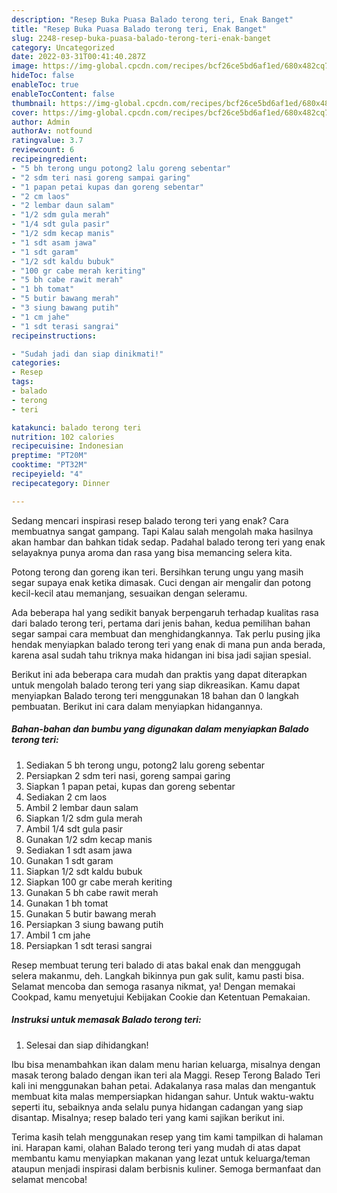 ```yaml
---
description: "Resep Buka Puasa Balado terong teri, Enak Banget"
title: "Resep Buka Puasa Balado terong teri, Enak Banget"
slug: 2248-resep-buka-puasa-balado-terong-teri-enak-banget
category: Uncategorized
date: 2022-03-31T00:41:40.287Z
image: https://img-global.cpcdn.com/recipes/bcf26ce5bd6af1ed/680x482cq70/balado-terong-teri-foto-resep-utama.jpg
hideToc: false
enableToc: true
enableTocContent: false
thumbnail: https://img-global.cpcdn.com/recipes/bcf26ce5bd6af1ed/680x482cq70/balado-terong-teri-foto-resep-utama.jpg
cover: https://img-global.cpcdn.com/recipes/bcf26ce5bd6af1ed/680x482cq70/balado-terong-teri-foto-resep-utama.jpg
author: Admin
authorAv: notfound
ratingvalue: 3.7
reviewcount: 6
recipeingredient:
- "5 bh terong ungu potong2 lalu goreng sebentar"
- "2 sdm teri nasi goreng sampai garing"
- "1 papan petai kupas dan goreng sebentar"
- "2 cm laos"
- "2 lembar daun salam"
- "1/2 sdm gula merah"
- "1/4 sdt gula pasir"
- "1/2 sdm kecap manis"
- "1 sdt asam jawa"
- "1 sdt garam"
- "1/2 sdt kaldu bubuk"
- "100 gr cabe merah keriting"
- "5 bh cabe rawit merah"
- "1 bh tomat"
- "5 butir bawang merah"
- "3 siung bawang putih"
- "1 cm jahe"
- "1 sdt terasi sangrai"
recipeinstructions:

- "Sudah jadi dan siap dinikmati!"
categories:
- Resep
tags:
- balado
- terong
- teri

katakunci: balado terong teri 
nutrition: 102 calories
recipecuisine: Indonesian
preptime: "PT20M"
cooktime: "PT32M"
recipeyield: "4"
recipecategory: Dinner

---
```



Sedang mencari inspirasi resep balado terong teri yang enak? Cara membuatnya sangat gampang. Tapi Kalau salah mengolah maka hasilnya akan hambar dan bahkan tidak sedap. Padahal balado terong teri yang enak selayaknya punya aroma dan rasa yang bisa memancing selera kita.


Potong terong dan goreng ikan teri. Bersihkan terung ungu yang masih segar supaya enak ketika dimasak. Cuci dengan air mengalir dan potong kecil-kecil atau memanjang, sesuaikan dengan seleramu.

Ada beberapa hal yang sedikit banyak berpengaruh terhadap kualitas rasa dari balado terong teri, pertama dari jenis bahan, kedua pemilihan bahan segar sampai cara membuat dan menghidangkannya. Tak perlu pusing jika hendak menyiapkan balado terong teri yang enak di mana pun anda berada, karena asal sudah tahu triknya maka hidangan ini bisa jadi sajian spesial.


Berikut ini ada beberapa cara mudah dan praktis yang dapat diterapkan untuk mengolah balado terong teri yang siap dikreasikan. Kamu dapat menyiapkan Balado terong teri menggunakan 18 bahan dan 0 langkah pembuatan. Berikut ini cara dalam menyiapkan hidangannya.

<!--inarticleads1-->

##### Bahan-bahan dan bumbu yang digunakan dalam menyiapkan Balado terong teri:

1. Sediakan 5 bh terong ungu, potong2 lalu goreng sebentar
1. Persiapkan 2 sdm teri nasi, goreng sampai garing
1. Siapkan 1 papan petai, kupas dan goreng sebentar
1. Sediakan 2 cm laos
1. Ambil 2 lembar daun salam
1. Siapkan 1/2 sdm gula merah
1. Ambil 1/4 sdt gula pasir
1. Gunakan 1/2 sdm kecap manis
1. Sediakan 1 sdt asam jawa
1. Gunakan 1 sdt garam
1. Siapkan 1/2 sdt kaldu bubuk
1. Siapkan 100 gr cabe merah keriting
1. Gunakan 5 bh cabe rawit merah
1. Gunakan 1 bh tomat
1. Gunakan 5 butir bawang merah
1. Persiapkan 3 siung bawang putih
1. Ambil 1 cm jahe
1. Persiapkan 1 sdt terasi sangrai


Resep membuat terung teri balado di atas bakal enak dan menggugah selera makanmu, deh. Langkah bikinnya pun gak sulit, kamu pasti bisa. Selamat mencoba dan semoga rasanya nikmat, ya! Dengan memakai Cookpad, kamu menyetujui Kebijakan Cookie dan Ketentuan Pemakaian. 

<!--inarticleads2-->

##### Instruksi untuk memasak Balado terong teri:


1. Selesai dan siap dihidangkan!

Ibu bisa menambahkan ikan dalam menu harian keluarga, misalnya dengan masak terong balado dengan ikan teri ala Maggi. Resep Terong Balado Teri kali ini menggunakan bahan petai. Adakalanya rasa malas dan mengantuk membuat kita malas mempersiapkan hidangan sahur. Untuk waktu-waktu seperti itu, sebaiknya anda selalu punya hidangan cadangan yang siap disantap. Misalnya; resep balado teri yang kami sajikan berikut ini. 

Terima kasih telah menggunakan resep yang tim kami tampilkan di halaman ini. Harapan kami, olahan Balado terong teri yang mudah di atas dapat membantu kamu menyiapkan makanan yang lezat untuk keluarga/teman ataupun menjadi inspirasi dalam berbisnis kuliner. Semoga bermanfaat dan selamat mencoba!
